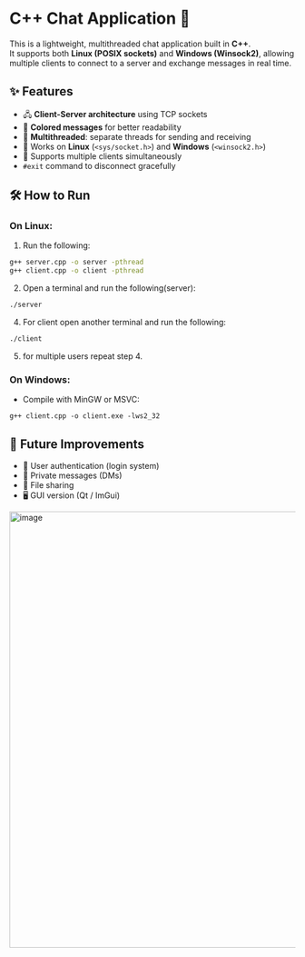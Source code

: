 # C++ Chat Application 💬

This is a lightweight, multithreaded chat application built in **C++**.  
It supports both **Linux (POSIX sockets)** and **Windows (Winsock2)**, allowing multiple clients to connect to a server and exchange messages in real time.

## ✨ Features
- 🖧 **Client-Server architecture** using TCP sockets
- 🎨 **Colored messages** for better readability
- 🔄 **Multithreaded**: separate threads for sending and receiving
- 📡 Works on **Linux** (`<sys/socket.h>`) and **Windows** (`<winsock2.h>`)
- 👥 Supports multiple clients simultaneously
- `#exit` command to disconnect gracefully

## 🛠️ How to Run

### On Linux:
1. Run the following:
```bash
g++ server.cpp -o server -pthread
g++ client.cpp -o client -pthread
```
2. Open a terminal and run the following(server):
```bash
./server
```
4. For client open another terminal and run the following:
```bash
./client
```
5. for multiple users repeat step 4.

### On Windows:

- Compile with MinGW or MSVC:
```
g++ client.cpp -o client.exe -lws2_32
```


## 🚀 Future Improvements
- 🔐 User authentication (login system)  
- 💬 Private messages (DMs)  
- 📂 File sharing  
- 🖥️ GUI version (Qt / ImGui)

  
<img width="1366" height="768" alt="image" src="https://github.com/user-attachments/assets/d8018f5d-432a-40e5-b9ac-9a8d53a91b40" />


  
